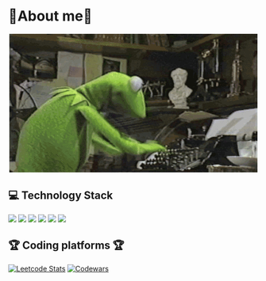 
# :frog:About me:frog:
<div id="header" align="center">
  <img src="https://github.com/hatefulSalmon/hatefulSalmon/blob/main/coding_time.gif?raw=true">
</div>  

  ## 💻 Technology Stack
<img src= "https://img.shields.io/badge/C-00599C?style=for-the-badge&logo=c&logoColor=white" height="45"> <img src= "https://img.shields.io/badge/C%2B%2B-00599C?style=for-the-badge&logo=c%2B%2B&logoColor=white" height="45"> <img src= "https://img.shields.io/badge/Python-FFD43B?style=for-the-badge&logo=python&logoColor=blue" height="45">  <img src= "https://img.shields.io/badge/Qt-41CD52?style=for-the-badge&logo=qt&logoColor=white" height="45"> <img src= "https://img.shields.io/badge/GIT-E44C30?style=for-the-badge&logo=git&logoColor=white" height="45"> <img src= "https://img.shields.io/badge/Linux-FCC624?style=for-the-badge&logo=linux&logoColor=black" height="45"> 


  ## 🏆 Coding platforms 🏆
[![Leetcode Stats](https://leetcard.jacoblin.cool/salmon77577?ext=heatmap)](https://leetcode.com/salmon77577)
[![Codewars](https://github.r2v.ch/codewars?user=hatefulSalmon&stroke=%23BB432C&hide_clan=true&top_languages=true&name=false&theme=dark)](https://www.codewars.com/users/hatefulSalmon)
